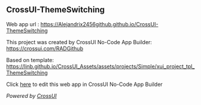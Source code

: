 ## CrossUI-ThemeSwitching
Web app url : https://Alejandrix2456github.github.io/CrossUI-ThemeSwitching

This project was created by CrossUI No-Code App Builder: https://crossui.com/RADGithub

Based on template: https://linb.github.io/CrossUI_Assets/assets/projects/Simple/xui_project_tpl_ThemeSwitching

Click [here](https://crossui.com/RADGithub/#!from=github&owner=Alejandrix2456github&repo=CrossUI-ThemeSwitching) to edit this web app in CrossUI No-Code App Builder

<i>Powered by [CrossUI](https://crossui.com)</i>

